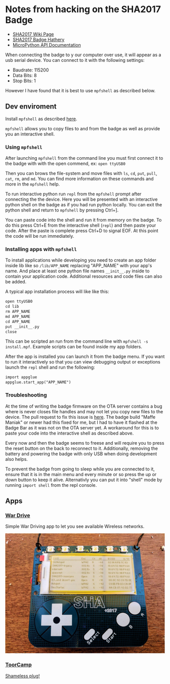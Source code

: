 # Notes from hacking on the SHA2017 Badge

* [SHA2017 Wiki Page](https://wiki.sha2017.org/w/Projects:Badge)
* [SHA2017 Badge Hathery](https://badge.sha2017.org/)
* [MicroPython API Documentation](https://docs.micropython.org/en/latest/esp8266/index.html)

When connecting the badge to y our computer over use, it will appear as a usb serial device. You can connect to it with the following settings:

* Baudrate: 115200
* Data Bits: 8
* Stop Bits: 1

However I have found that it is best to use `mpfshell` as described below.

## Dev enviroment

Install `mpfshell` as described [here](https://github.com/wendlers/mpfshell).

`mpfshell` allows you to copy files to and from the badge as well as provide you an interactive shell.

### Using `mpfshell`

After launching `mpfshell` from the command line you must first connect it to the badge with with the open commend, ex: `open ttyUSB0`

Then you can brows the file-system and move files with `ls`, `cd`, `put`, `pull`, `cat`, `rm`, and `md`. You can find more information on these commands and more in the `mpfshell` help.

To run interactive python run `repl` from the `mpfshell` prompt after connecting the the device. Here you will be presented with an interactive python shell on the badge as if you had run python locally. You can exit the python shell and return to  `mpfshell` by pressing Ctrl+].

You can paste code into the shell and run it from memory on the badge. To do this press Ctrl+E from the interactive shell (`repl`) and then paste your code. After the paste is complete press Ctrl+D to signal EOF. At this point the code will be run immediately.

### Installing apps with `mpfshell`

To install applications while developing you need to create an app folder inside lib like so `/lib/APP_NAME` replacing "APP_NAME" with your app's name. And place at least one python file names `__init__.py` inside to contain your application code. Additional resources and code files can also be added.

A typical app installation process will like like this:

```
open ttyUSB0 
cd lib
rm APP_NAME
md APP_NAME
cd APP_NAME
put __init__.py
close
```

This can be scripted an run from the command line with `mpfshell -s install.mpf`. Example scripts can be found inside my app folders.

After the app is installed you can launch it from the badge menu. If you want to run it interactively so that you can view debugging output or exceptions launch the `repl` shell and run the following:

```
import appglue
appglue.start_app("APP_NAME")
```

### Troubleshooting

At the time of writing the badge firmware on the OTA server contains a bug where is never closes file handles and may not let you copy new files to the device. The pull request to fix this issue is [here](https://github.com/SHA2017-badge/micropython-esp32/pull/193/files). The badge build "Maffe Maniak" or newer had this fixed for me, but I had to have it flashed at the Badge Bar as it was not on the OTA server yet. A workaround for this is to paste your code into the interactive shell as described above.

Every now and then the badge seems to freese and will require you to press the reset button on the back to reconnect to it. Additionally, removing the battery and powering the badge with only USB when doing development also helps.

To prevent the badge from going to sleep while you are connected to it, ensure that it is in the main menu and every minute or so press the up or down button to keep it alive. Alternativly you can put it into "shell" mode by running `import shell` from the repl console.

## Apps

### [War Drive](war-drive/)

Simple War Driving app to let you see available Wireless networks.

![War Drive Screenshot](war-drive/wardrive.jpg)

### [ToorCamp](toorcamp/)

[Shameless plug!](https://toorcamp.toorcon.net)